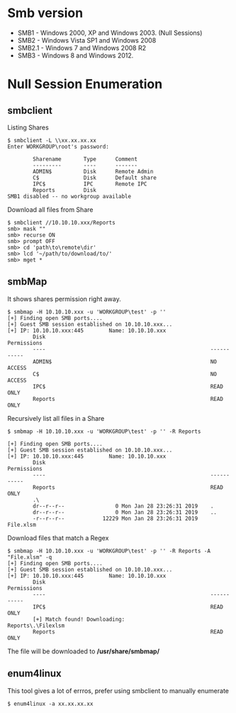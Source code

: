 # Smb version
* SMB1 - Windows 2000, XP and Windows 2003. (Null Sessions)
* SMB2 - Windows Vista SP1 and Windows 2008
* SMB2.1 - Windows 7 and Windows 2008 R2
* SMB3 - Windows 8 and Windows 2012.

# Null Session Enumeration

## smbclient

Listing Shares
```
$ smbclient -L \\xx.xx.xx.xx
Enter WORKGROUP\root's password: 

        Sharename       Type      Comment
        ---------       ----      -------
        ADMIN$          Disk      Remote Admin
        C$              Disk      Default share
        IPC$            IPC       Remote IPC
        Reports         Disk      
SMB1 disabled -- no workgroup available
```

Download all files from Share 
```
$ smbclient //10.10.10.xxx/Reports
smb> mask ""
smb> recurse ON
smb> prompt OFF
smb> cd 'path\to\remote\dir'
smb> lcd '~/path/to/download/to/'
smb> mget *
```

## smbMap
It shows shares permission right away.

```
$ smbmap -H 10.10.10.xxx -u 'WORKGROUP\test' -p ''
[+] Finding open SMB ports....
[+] Guest SMB session established on 10.10.10.xxx...
[+] IP: 10.10.10.xxx:445        Name: 10.10.10.xxx                                      
        Disk                                                    Permissions
        ----                                                    -----------
        ADMIN$                                                  NO ACCESS
        C$                                                      NO ACCESS
        IPC$                                                    READ ONLY
        Reports                                                 READ ONLY
```

Recursively list all files in a Share
```
$ smbmap -H 10.10.10.xxx -u 'WORKGROUP\test' -p '' -R Reports

[+] Finding open SMB ports....
[+] Guest SMB session established on 10.10.10.xxx...
[+] IP: 10.10.10.xxx:445        Name: 10.10.10.xxx                                      
        Disk                                                    Permissions
        ----                                                    -----------
        Reports                                                 READ ONLY
        .\
        dr--r--r--                0 Mon Jan 28 23:26:31 2019    .
        dr--r--r--                0 Mon Jan 28 23:26:31 2019    ..
        -r--r--r--            12229 Mon Jan 28 23:26:31 2019    File.xlsm
```

Download files that match a Regex
```
$ smbmap -H 10.10.10.xxx -u 'WORKGROUP\test' -p '' -R Reports -A "File.xlsm" -q  
[+] Finding open SMB ports....
[+] Guest SMB session established on 10.10.10.xxx...
[+] IP: 10.10.10.xxx:445        Name: 10.10.10.xxx                                                             
        Disk                                                    Permissions                                    
        ----                                                    -----------                                    
        IPC$                                                    READ ONLY                                      
        [+] Match found! Downloading:                           Reports\.\Filexlsm                                    
        Reports                                                 READ ONLY  
```
The file will be downloaded to **/usr/share/smbmap/**




## enum4linux
This tool gives a lot of errros, prefer using smbclient to manually enumerate
```
$ enum4linux -a xx.xx.xx.xx
```
